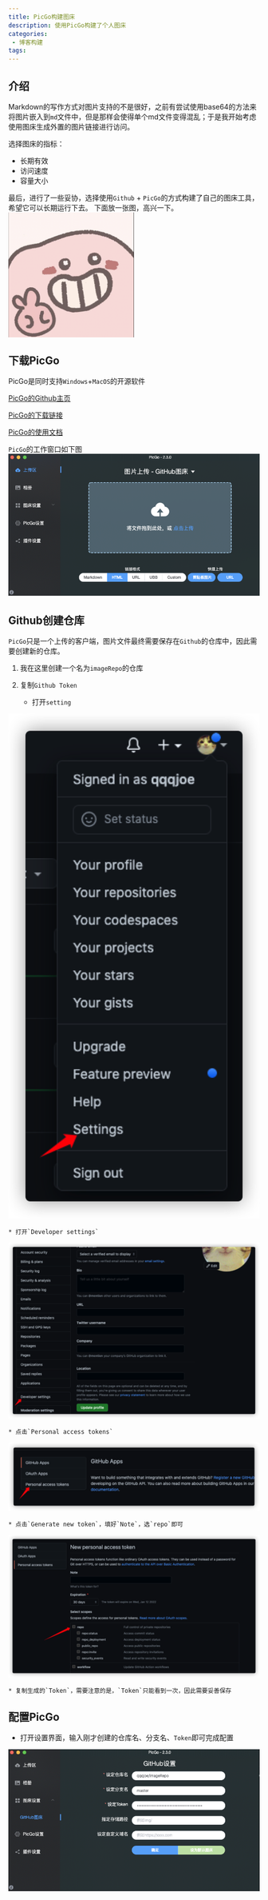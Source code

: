 ```yaml
---
title: PicGo构建图床
description: 使用PicGo构建了个人图床
categories:
 - 博客构建
tags:
---
```


## 介绍

Markdown的写作方式对图片支持的不是很好，之前有尝试使用base64的方法来将图片嵌入到`md`文件中，但是那样会使得单个md文件变得混乱；于是我开始考虑使用图床生成外置的图片链接进行访问。

选择图床的指标：
* 长期有效
* 访问速度
* 容量大小

最后，进行了一些妥协，选择使用`Github` + `PicGo`的方式构建了自己的图床工具，希望它可以长期运行下去。
下面放一张图，高兴一下。
<img style="width:50%;height:50%" src="https://raw.githubusercontent.com/qqqjoe/imageRepo/master/%E6%88%AA%E5%B1%8F2021-12-13%20%E4%B8%8B%E5%8D%884.53.18.png"  alt="展示" align=center />

## 下载PicGo

PicGo是同时支持`Windows`+`MacOS`的开源软件

[PicGo的Github主页](https://github.com/Molunerfinn/PicGo)

[PicGo的下载链接](https://github.com/Molunerfinn/PicGo/releases)

[PicGo的使用文档](https://picgo.github.io/PicGo-Doc/zh/guide/getting-started.html)

`PicGo`的工作窗口如下图
<img src="https://raw.githubusercontent.com/qqqjoe/imageRepo/master/%E6%88%AA%E5%B1%8F2021-12-13%20%E4%B8%8B%E5%8D%886.28.34.png"/>

## Github创建仓库

`PicGo`只是一个上传的客户端，图片文件最终需要保存在`Github`的仓库中，因此需要创建新的仓库。

1. 我在这里创建一个名为`imageRepo`的仓库

2. 复制`Github Token`
    * 打开`setting`
<img style="height:50%" src="https://raw.githubusercontent.com/qqqjoe/imageRepo/master/20211213183659.png"/>
    
    * 打开`Developer settings`
<img src="https://raw.githubusercontent.com/qqqjoe/imageRepo/master/202112131843701.png"/>

    * 点击`Personal access tokens`
<img src="https://raw.githubusercontent.com/qqqjoe/imageRepo/master/202112131846134.png"/>

    * 点击`Generate new token`，填好`Note`，选`repo`即可
<img src="https://raw.githubusercontent.com/qqqjoe/imageRepo/master/202112131848920.png"/>

    * 复制生成的`Token`，需要注意的是，`Token`只能看到一次，因此需要妥善保存

## 配置PicGo

* 打开设置界面，输入刚才创建的仓库名、分支名、`Token`即可完成配置
<img src="https://raw.githubusercontent.com/qqqjoe/imageRepo/master/202112131850375.png"/>
